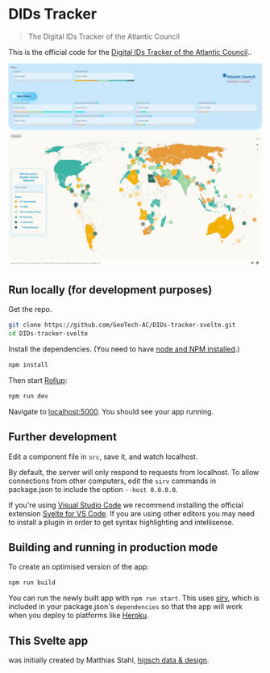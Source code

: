 # DIDs Tracker

> The Digital IDs Tracker of the Atlantic Council

This is the official code for the [Digital IDs Tracker of the Atlantic Council](https://www.atlanticcouncil.org/programs/geotech-center/)..

![Screenshot of the DID Tracker](./public/img/screenshot.png)


## Run locally (for development purposes)

Get the repo.

```bash
git clone https://github.com/GeoTech-AC/DIDs-tracker-svelte.git
cd DIDs-tracker-svelte
```

Install the dependencies. (You need to have [node and NPM installed](https://nodejs.org/en/).)

```bash
npm install
```

Then start [Rollup](https://rollupjs.org):

```bash
npm run dev
```

Navigate to [localhost:5000](http://localhost:5000). You should see your app running.


## Further development

Edit a component file in `src`, save it, and watch localhost.

By default, the server will only respond to requests from localhost. To allow connections from other computers, edit the `sirv` commands in package.json to include the option `--host 0.0.0.0`.

If you're using [Visual Studio Code](https://code.visualstudio.com/) we recommend installing the official extension [Svelte for VS Code](https://marketplace.visualstudio.com/items?itemName=svelte.svelte-vscode). If you are using other editors you may need to install a plugin in order to get syntax highlighting and intellisense.


## Building and running in production mode

To create an optimised version of the app:

```bash
npm run build
```

You can run the newly built app with `npm run start`. This uses [sirv](https://github.com/lukeed/sirv), which is included in your package.json's `dependencies` so that the app will work when you deploy to platforms like [Heroku](https://heroku.com).


## This Svelte app
was initially created by Matthias Stahl, [higsch data & design](https://higsch.com).
